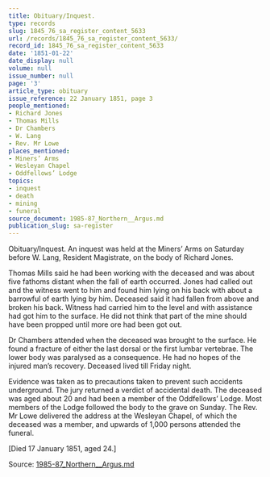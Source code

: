 ```yaml
---
title: Obituary/Inquest.
type: records
slug: 1845_76_sa_register_content_5633
url: /records/1845_76_sa_register_content_5633/
record_id: 1845_76_sa_register_content_5633
date: '1851-01-22'
date_display: null
volume: null
issue_number: null
page: '3'
article_type: obituary
issue_reference: 22 January 1851, page 3
people_mentioned:
- Richard Jones
- Thomas Mills
- Dr Chambers
- W. Lang
- Rev. Mr Lowe
places_mentioned:
- Miners’ Arms
- Wesleyan Chapel
- Oddfellows’ Lodge
topics:
- inquest
- death
- mining
- funeral
source_document: 1985-87_Northern__Argus.md
publication_slug: sa-register
---
```


Obituary/Inquest.  An inquest was held at the Miners’ Arms on Saturday before W. Lang, Resident Magistrate, on the body of Richard Jones.

Thomas Mills said he had been working with the deceased and was about five fathoms distant when the fall of earth occurred.  Jones had called out and the witness went to him and found him lying on his back with about a barrowful of earth lying by him.  Deceased said it had fallen from above and broken his back.  Witness had carried him to the level and with assistance had got him to the surface.  He did not think that part of the mine should have been propped until more ore had been got out.

Dr Chambers attended when the deceased was brought to the surface.  He found a fracture of either the last dorsal or the first lumbar vertebrae.  The lower body was paralysed as a consequence.  He had no hopes of the injured man’s recovery.  Deceased lived till Friday night.

Evidence was taken as to precautions taken to prevent such accidents underground.  The jury returned a verdict of accidental death.  The deceased was aged about 20 and had been a member of the Oddfellows’ Lodge.  Most members of the Lodge followed the body to the grave on Sunday.  The Rev. Mr Lowe delivered the address at the Wesleyan Chapel, of which the deceased was a member, and upwards of 1,000 persons attended the funeral.

[Died 17 January 1851, aged 24.]

Source: [1985-87_Northern__Argus.md](/downloads/markdown/1985-87_Northern__Argus.md)
